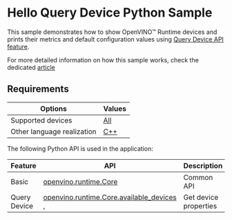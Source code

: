 # Hello Query Device Python Sample

This sample demonstrates how to show OpenVINO™ Runtime devices and prints their metrics and default configuration values using [Query Device API feature](https://docs.openvino.ai/2024/openvino-workflow/running-inference/inference-devices-and-modes/query-device-properties.html).

For more detailed information on how this sample works, check the dedicated [article](https://docs.openvino.ai/2024/learn-openvino/openvino-samples/hello-query-device.html)

## Requirements

| Options                     | Values                                                                                                  |
| ----------------------------| --------------------------------------------------------------------------------------------------------|
| Supported devices           | [All](https://docs.openvino.ai/2024/about-openvino/compatibility-and-support/supported-devices.html)     |
| Other language realization  | [C++](https://docs.openvino.ai/2024/learn-openvino/openvino-samples/hello-query-device.html)                          |

The following Python API is used in the application:

| Feature       | API                                                                                                                                                                                     | Description                            |
| --------------| ----------------------------------------------------------------------------------------------------------------------------------------------------------------------------------------|----------------------------------------|
| Basic         | [openvino.runtime.Core](https://docs.openvino.ai/2024/api/ie_python_api/_autosummary/openvino.runtime.Core.html)                                                                      | Common API                             |
| Query Device  | [openvino.runtime.Core.available_devices](https://docs.openvino.ai/2024/api/ie_python_api/_autosummary/openvino.runtime.Core.html#openvino.runtime.Core.available_devices) ,          | Get device properties                  |

